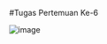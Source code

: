#Tugas Pertemuan Ke-6

![image](https://user-images.githubusercontent.com/54404794/97711719-07302100-1af0-11eb-85c9-1fa1ec115bb4.png)
